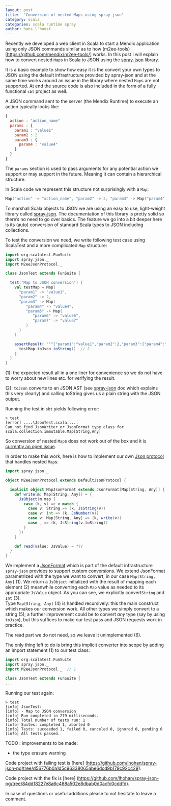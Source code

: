 ```yaml
---
layout: post
title:  "Conversion of nested Maps using spray-json"
category: scala
categories: scala runtime spray
author: hans_l'hoest
---
```


Recently we developed a web client in Scala to start a Mendix application using only JSON commands similar as to how (m2ee-tools)[https://github.com/mendix/m2ee-tools/] works.
In this post I will explain how to convert nested `Map`s in Scala to JSON using the [spray-json](https://github.com/spray/spray-json) library.

It is a basic example to show how easy it is the convert your own types to JSON using the default infrastructure provided by spray-json and
at the same time works around an issue in the library where nested `Map`s are not supported. At end the source code is also included in the form 
of a fully functional `sbt` project as well.

A JSON command sent to the server (the Mendix Runtime) to execute an action typically looks like:

```javascript
{
  action : "action_name"
  params : {
    param1 : "value1"
    param2 : 2
    param3 : {
      param4 : "value4"
    }
  }
}
```

The `params` section is used to pass arguments for any potential action we support or may support in the future.
Meaning it can contain a hierarchical structure.

In Scala code we represent this structure not surprisingly with a `Map`:

```scala
Map("action" -> "action_name", "param2" -> 2, "param3" -> Map("param4" -> "value4"))
```

To marshall Scala objects to JSON we are using an easy to use, light-weight library called [spray-json](https://github.com/spray/spray-json).
The documentation of this library is pretty solid so there’s no need to go over basics. The feature we go into a bit deeper here is its
 (auto) conversion of standard Scala types to JSON including collections.

To test the conversion we need, we write following test case using ScalaTest and a more complicated `Map` structure:

```scala
import org.scalatest.FunSuite
import spray.json._
import M2eeJsonProtocol._

class JsonTest extends FunSuite {

  test("Map to JSON conversion") {
    val testMap = Map(
      "param1" -> "value1",
      "param2" -> 2,
      "param3" -> Map(
         "param4" -> "value4",
         "param5" -> Map(
            "param6" -> "value6",
            "param7" -> "value7"
         )
      )
    )

    assertResult( """{"param1":"value1","param2":2,"param3":{"param4":"value4","param5":{"param6":"value6","param7":"value7"}}}""") {  // 1
      testMap.toJson.toString()  // 2
    }
  }
}
```

(1): the expected result all in a one liner for convenience so we do not have to worry about new lines etc. for verifying the result.

(2): `toJson` converts to an JSON AST (see [spray-json](https://github.com/spray/spray-json) doc which explains this very clearly) and calling toString gives us a plain string with the JSON output.

Running the test in `sbt` yields following error:

```
> test
[error] ....\JsonTest.scala:...:
Can not find JsonWriter or JsonFormat type class for scala.collection.immutable.Map[String,Any]
```

So conversion of nested `Map`s does not work out of the box and it is [currently an open issue](https://github.com/spray/spray-json/issues/33).

In order to make this work, here is how to implement our own [Json protocol](https://github.com/spray/spray-json#jsonprotocol) that handles nested `Map`s:

```scala
import spray.json._

object M2eeJsonProtocol extends DefaultJsonProtocol {

  implicit object MapJsonFormat extends JsonFormat[Map[String, Any]] { // 1
    def write(m: Map[String, Any]) = {
      JsObject(m.map {                                                 // 2
        case (k, v) => v match {
          case v: String => (k, JsString(v))                           // 3
          case v: Int => (k, JsNumber(v))
          case v: Map[String, Any] => (k, write(v))                    // 4
          case _ => (k, JsString(v.toString))                          // 5
        }
      })
    }

    def read(value: JsValue) = ???                                     // 6
  }
}
```

We implement a [JsonFormat](https://github.com/spray/spray-json#jsonprotocol) which is part of the default infrastructure `spray-json` provides to support custom conversions. 
We extend JsonFormat parametrized with the type we want to convert, in our case `Map[String, Any]` (1). 
We return a `JsObject` initialized with the result of mapping each element (2) meanwhile converting each `Map` value as needed to its appropriate `JsValue` object.
As you can see, we explicitly convert`String` and `Int` (3).  
Type `Map[String, Any]` (4) is handled recursively: this the main construct which makes our conversion work. 
All other types we simply convert to a string (5); a further improvement could be to convert *any* type (say by using `toJson`), 
but this suffices to make our test pass and JSON requests work in practice.

The read part we do not need, so we leave it unimplemented (6).     

The only thing left to do is bring this implicit converter into scope by adding an import statement (1) to our test class:

```scala
import org.scalatest.FunSuite
import spray.json._
import M2eeJsonProtocol._  // 1

class JsonTest extends FunSuite {
...
```


Running our test again:

```
> test
[info] JsonTest:
[info] - Map to JSON conversion
[info] Run completed in 279 milliseconds.
[info] Total number of tests run: 1
[info] Suites: completed 1, aborted 0
[info] Tests: succeeded 1, failed 0, canceled 0, ignored 0, pending 0
[info] All tests passed.
```

TODO : improvements to be made:

* the type erasure warning

Code project with failing test is [here] (https://github.com/lhohan/spray-json-pg/tree/d56776b0a1d5c96338065abe6dcd9b179c92c429).

Code project with the fix is [here] (https://github.com/lhohan/spray-json-pg/tree/84dd18227e8a6c488a502e8dbab0d0acfc0cddfd).

In case of questions or useful additions please to not hesitate to leave a comment.
